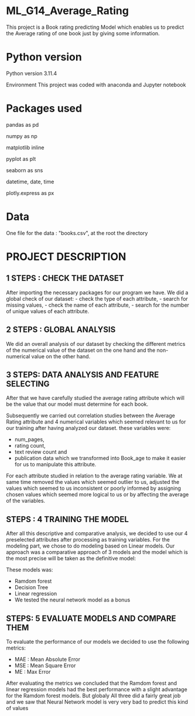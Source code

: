 # ML_G14_Average_Rating

This project is a Book rating predicting Model which enables us to predict the Average rating of one book 
just  by giving  some information.

# Python version

Python  version 3.11.4

Environment This project was coded with anaconda and Jupyter notebook

# Packages used

pandas as pd

numpy as np

matplotlib inline

pyplot as plt

seaborn as sns

datetime, date, time

plotly.express as px

# Data

One file for the data : "books.csv", at the root the directory


# PROJECT DESCRIPTION


## 1 STEPS : CHECK THE DATASET


  After importing the necessary packages for our program we have. We did a global check of our dataset:
    - check the type of each attribute, 
    - search for missing values,
    - check the name of each attribute, 
    - search for the number of unique values ​​of each attribute.

    
## 2 STEPS : GLOBAL ANALYSIS 


  We did an overall analysis of our dataset by checking the different metrics of the numerical value of the dataset on the one hand and the non-numerical value on the other hand.
  

## 3 STEPS: DATA ANALYSIS AND FEATURE SELECTING


  After that we have carefully studied the average rating attribute which will be the value that our model must determine for each book. 
  
  Subsequently we carried out correlation studies between the Average Rating attribute and 4 numerical variables which seemed relevant to us for our training after having analyzed our dataset. these variables were:
  -  num_pages, 
  -  rating count, 
  -  text review count and 
  -  publication data which we transformed into Book_age to make it easier for us to manipulate this attribute.
    
  For each attribute studied in relation to the average rating variable. We at same time removed the values ​​which seemed outlier to us, adjusted the values ​​which seemed to us inconsistent or poorly informed by assigning chosen values ​​which seemed more logical to us or by affecting the average of the variables.


## STEPS : 4 TRAINING THE MODEL


   After all this descriptive and comparative analysis, we decided to use our 4 preselected attributes after processing as training variables.
    For the modeling part, we chose to do modeling based on Linear models. Our approach was a comparative approach of 3 models and the model which is the most precise will be taken as the definitive model: 

  These models was:   
  - Ramdom forest
  - Decision Tree
  - Linear regression
  - We tested the neural network model as a bonus
          


  ## STEPS: 5 EVALUATE MODELS AND COMPARE THEM

  
   To evaluate the performance of our models we decided to use the following metrics:
   - MAE : Mean Absolute Error
   -  MSE : Mean Square Error
   -   ME  : Max Error 
   
   After evaluating the metrics we concluded that the Ramdom forest and linear regression models had the best performance with a slight advantage for the Ramdom forest models.
   But globaly All three did a fairly great job and we saw that Neural Network model is very very bad to predict this kind of values
